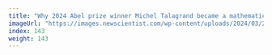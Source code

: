 ```yaml
---
title: "Why 2024 Abel prize winner Michel Talagrand became a mathematician"
imageUrl: "https://images.newscientist.com/wp-content/uploads/2024/03/21141823/SEI_196851013.jpg?width=788"
index: 143
weight: 143
---
```

